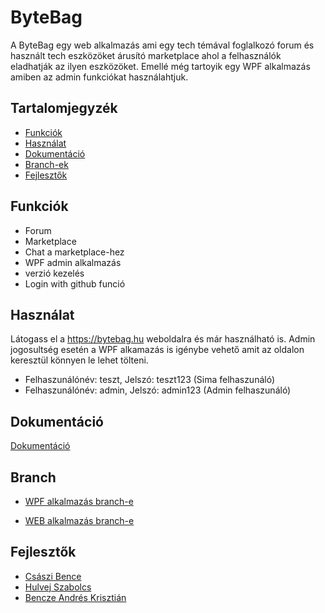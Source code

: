 # ByteBag

A ByteBag egy web alkalmazás ami egy tech témával foglalkozó 
forum és használt tech eszközöket árusító marketplace ahol
a felhasználók eladhatják az ilyen eszközöket. 
Emellé még tartoyik egy WPF alkalmazás amiben az admin funkciókat használahtjuk.

## Tartalomjegyzék
- [Funkciók](#funkciók)
- [Használat](#használat)
- [Dokumentáció](#dokumentáció)
- [Branch-ek](#branch)
- [Fejlesztők](#fejlesztők)
  

## Funkciók
- Forum
- Marketplace
- Chat a marketplace-hez
- WPF admin alkalmazás
- verzió kezelés
- Login with github funció

  
## Használat
Látogass el a https://bytebag.hu weboldalra és már használható is.
Admin jogosultség esetén a WPF alkamazás is igénybe vehető amit az oldalon keresztül könnyen le lehet tölteni.

- Felhaszunálónév: teszt, Jelszó: teszt123 (Sima felhaszunáló)
- Felhaszunálónév: admin, Jelszó: admin123 (Admin felhaszunáló)

## Dokumentáció
[Dokumentáció](./ByteBagDokumentacio.docx)

## Branch
  - [WPF alkalmazás branch-e](https://github.com/csuszy/ByteBagMAIN/tree/wpf)
    
  - [WEB alkalmazás branch-e](https://github.com/csuszy/ByteBagMAIN/tree/web)

## Fejlesztők
- [Császi Bence](https://github.com/csuszy)
- [Hulvej Szabolcs](https://github.com/szabixd)
- [Bencze Andrés Krisztián](https://github.com/Jegenye0)

